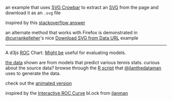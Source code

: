an example that uses [SVG Crowbar](http://nytimes.github.io/svg-crowbar/) to extract an [SVG](https://en.wikipedia.org/wiki/Scalable_Vector_Graphics) from the page and download it as an `.svg` file

inspired by this [stackoverflow answer](http://stackoverflow.com/a/18502749/1732222) 

an alternate method that works with Firefox is demonstrated in [@currankelleher](https://twitter.com/currankelleher)'s nice [Download SVG from Data URL](http://bl.ocks.org/curran/7cf9967028259ea032e8) example

---

A d3js [ROC](https://en.wikipedia.org/wiki/Receiver_operating_characteristic) Chart.
[Might be](http://datascience.stackexchange.com/questions/806/advantages-of-auc-vs-standard-accuracy) useful for evaluating models.

[the data](https://github.com/ilanman/Rpres_ML_2/blob/master/tennis_data_2013.csv) shown are from models that predict various tennis stats.  curious about the source data? browse through the [R script](https://gist.github.com/ilanman/f1b4a29749408dd826ef#file-blogtennis-r) that [@ilanthedataman](https://twitter.com/ilanthedataman) uses to generate the data.

check out the [animated version](http://bl.ocks.org/micahstubbs/f2aff83148a5f64f3222)

inspired by the [Interactive ROC Curve](http://bl.ocks.org/ilanman/f1b4a29749408dd826ef) bl.ock from [ilanman](http://bl.ocks.org/ilanman)